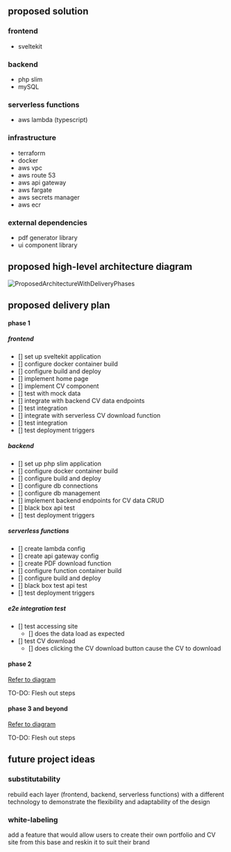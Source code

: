 ## proposed solution 

### frontend
- sveltekit

### backend
- php slim
- mySQL

### serverless functions
- aws lambda (typescript)

### infrastructure
- terraform
- docker
- aws vpc
- aws route 53
- aws api gateway
- aws fargate
- aws secrets manager
- aws ecr

### external dependencies
- pdf generator library
- ui component library

## proposed high-level architecture diagram

![ProposedArchitectureWithDeliveryPhases](https://github.com/user-attachments/assets/2f4eada3-59b7-4365-ac43-46ea8faf7dee)

## proposed delivery plan

#### phase 1
##### frontend
- [] set up sveltekit application
- [] configure docker container build
- [] configure build and deploy
- [] implement home page
- [] implement CV component
- [] test with mock data
- [] integrate with backend CV data endpoints
- [] test integration
- [] integrate with serverless CV download function
- [] test integration
- [] test deployment triggers

##### backend
- [] set up php slim application
- [] configure docker container build
- [] configure build and deploy
- [] configure db connections
- [] configure db management
- [] implement backend endpoints for CV data CRUD
- [] black box api test
- [] test deployment triggers

##### serverless functions
- [] create lambda config
- [] create api gateway config
- [] create PDF download function
- [] configure function container build
- [] configure build and deploy
- [] black box test api test
- [] test deployment triggers

##### e2e integration test
- [] test accessing site
    - [] does the data load as expected
- [] test CV download
    - [] does clicking the CV download button cause the CV to download

#### phase 2

[Refer to diagram](#proposed-high-level-architecture-diagram)

TO-DO:
Flesh out steps

#### phase 3 and beyond

[Refer to diagram](#proposed-high-level-architecture-diagram)

TO-DO:
Flesh out steps

## future project ideas

### substitutability
rebuild each layer (frontend, backend, serverless functions) with a different technology to demonstrate the flexibility and adaptability of the design

### white-labeling
add a feature that would allow users to create their own portfolio and CV site from this base and reskin it to suit their brand

